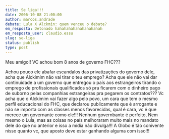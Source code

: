 ```yaml
---
title: Se liga!!! 
date: 2006-10-08 21:00:00
author: marcos.andrade
debate: Lula X Alckmin: quem venceu o debate?
em_resposta: Detonado hahahahahahahahahahah
em_resposta_user: claudio.essu
slug: se-liga
status: publish 
type: post
---
```


Meu amigo!! VC achou bom 8 anos de governo FHC???


Achou pouco ele abafar escandalos das privatizações do governo dele, acha que Alckimim não vai tirar o teu emprego? Acha que ele não vai dar continuidade a um governo que entregou o país aos estrangeiros tirando o emprego de profissionais qualificados só pra ficarem com o dinheiro pago de suborno pelas companhias estrangeiras pra pegarem os contratos??? Vc acha que o Alckimim vai fazer algo pelo povo, um cara que tem o mesmo perfil educacional do FHC, que declarou publicamente que é arrogante e não se importa com as classes menos favorecidas, qual é cara, vc é que merece um governante como ele!!! Nenhum governbante é perfeito, Nem mesmo o Lula, mas as coisas no país melhoraram muito mais no mandato dele do que no anterior e isso a mídia não divulga!!! A Globo é tão conivente nisso quanto vc, que aposto deve estar ganhando alguma com isso!!!


